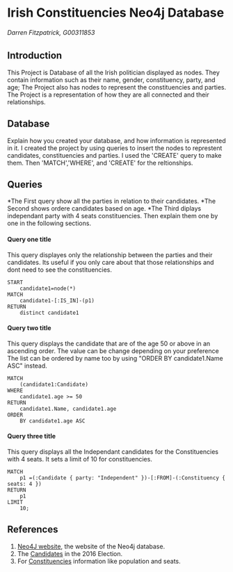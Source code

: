 # Irish Constituencies Neo4j Database
###### Darren Fitzpatrick, G00311853

## Introduction
This Project is Database of all the Irish politician displayed as nodes. They contain information such as their name, gender, constituency, party, and age;
The Project also has nodes to represent the constituencies and parties.
The Project is a representation of how they are all connected and their relationships.


## Database
Explain how you created your database, and how information is represented in it.
I created the project by using queries to insert the nodes to represtent candidates, constituencies and parties.
I used the 'CREATE' query to make them.
Then 'MATCH','WHERE', and 'CREATE' for the reltionships.


## Queries
*The First query show all the parties in relation to their candidates.
*The Second shows ordere candidates based on age.
*The Third diplays independant party with 4 seats constituencies. 
Then explain them one by one in the following sections.

#### Query one title
This query displayes only the relationship between the parties and their candidates.
Its useful if you only care about that those relationships and dont need to see the constituencies.

```cypher
START 
    candidate1=node(*)
MATCH 
    candidate1-[:IS_IN]-(p1)
RETURN
    distinct candidate1
```

#### Query two title
This query displays the candidate that are of the age 50 or above in an
ascending order. 
The value can be change depending on your preference
The list can be ordered by name too by using "ORDER BY candidate1.Name ASC" instead.

```cypher
MATCH 
    (candidate1:Candidate)
WHERE 
    candidate1.age >= 50
RETURN 
    candidate1.Name, candidate1.age
ORDER 
    BY candidate1.age ASC
```

#### Query three title
This query displays all the Independant candidates for the Constituencies with 4 seats.
It sets a limit of 10 for constituencies.

```cypher
MATCH 
    p1 =(:Candidate { party: "Independent" })-[:FROM]-(:Constituency { seats: 4 })
RETURN 
    p1
LIMIT 
    10;

```

## References
1. [Neo4J website](http://neo4j.com/), the website of the Neo4j database.
2. The [Candidates](http://www.thejournal.ie/thejournal-ie-candidate-database-2537709-Feb2016/) in the 2016 Election.
3. For [Constituencies](https://en.wikipedia.org/wiki/Parliamentary_constituencies_in_the_Republic_of_Ireland) information like population and seats.